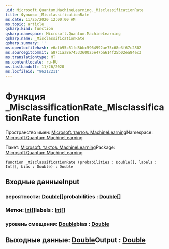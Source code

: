 ```yaml
---
uid: Microsoft.Quantum.MachineLearning._MisclassificationRate
title: Функция _MisclassificationRate
ms.date: 11/25/2020 12:00:00 AM
ms.topic: article
qsharp.kind: function
qsharp.namespace: Microsoft.Quantum.MachineLearning
qsharp.name: _MisclassificationRate
qsharp.summary: ''
ms.openlocfilehash: e6afb95c51fd8bbc5964992ae75c68e3f67c2802
ms.sourcegitcommit: a87c1aa8e7453360025e47ba614f25b02ea84ec3
ms.translationtype: MT
ms.contentlocale: ru-RU
ms.lasthandoff: 11/26/2020
ms.locfileid: "96212211"
---
```

# <a name="_misclassificationrate-function"></a><span data-ttu-id="791eb-102">Функция _MisclassificationRate</span><span class="sxs-lookup"><span data-stu-id="791eb-102">_MisclassificationRate function</span></span>

<span data-ttu-id="791eb-103">Пространство имен: [Microsoft. тактов. MachineLearning](xref:Microsoft.Quantum.MachineLearning)</span><span class="sxs-lookup"><span data-stu-id="791eb-103">Namespace: [Microsoft.Quantum.MachineLearning](xref:Microsoft.Quantum.MachineLearning)</span></span>

<span data-ttu-id="791eb-104">Пакет: [Microsoft. тактов. MachineLearning](https://nuget.org/packages/Microsoft.Quantum.MachineLearning)</span><span class="sxs-lookup"><span data-stu-id="791eb-104">Package: [Microsoft.Quantum.MachineLearning](https://nuget.org/packages/Microsoft.Quantum.MachineLearning)</span></span>




```qsharp
function _MisclassificationRate (probabilities : Double[], labels : Int[], bias : Double) : Double
```


## <a name="input"></a><span data-ttu-id="791eb-105">Входные данные</span><span class="sxs-lookup"><span data-stu-id="791eb-105">Input</span></span>

### <a name="probabilities--double"></a><span data-ttu-id="791eb-106">вероятности: [Double](xref:microsoft.quantum.lang-ref.double)[]</span><span class="sxs-lookup"><span data-stu-id="791eb-106">probabilities : [Double](xref:microsoft.quantum.lang-ref.double)[]</span></span>




### <a name="labels--int"></a><span data-ttu-id="791eb-107">Метки: [int](xref:microsoft.quantum.lang-ref.int)[]</span><span class="sxs-lookup"><span data-stu-id="791eb-107">labels : [Int](xref:microsoft.quantum.lang-ref.int)[]</span></span>




### <a name="bias--double"></a><span data-ttu-id="791eb-108">уровень смещения: [Double](xref:microsoft.quantum.lang-ref.double)</span><span class="sxs-lookup"><span data-stu-id="791eb-108">bias : [Double](xref:microsoft.quantum.lang-ref.double)</span></span>





## <a name="output--double"></a><span data-ttu-id="791eb-109">Выходные данные: [Double](xref:microsoft.quantum.lang-ref.double)</span><span class="sxs-lookup"><span data-stu-id="791eb-109">Output : [Double](xref:microsoft.quantum.lang-ref.double)</span></span>

